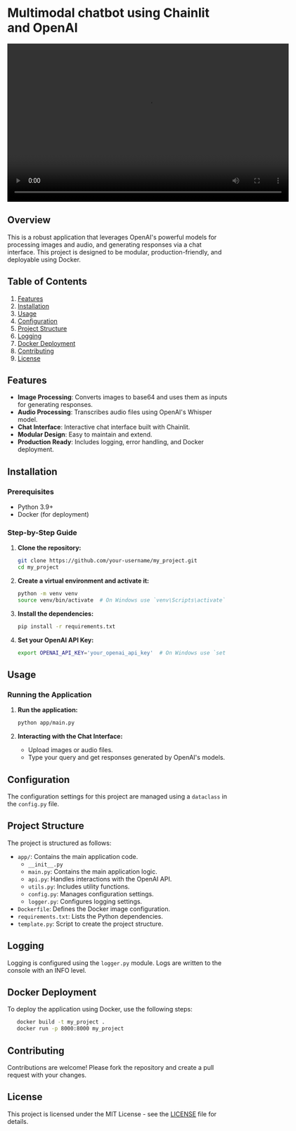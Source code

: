 # Multimodal chatbot using Chainlit and OpenAI

<video width="640" height="360" controls>
  <source src="https://raw.githubusercontent.com/kshitijkutumbe/multimodal-chatbot-chainlit/main/demo.mp4" type="video/mp4">
  Your browser does not support the video tag.
</video>

## Overview

This is a robust application that leverages OpenAI's powerful models for processing images and audio, and generating responses via a chat interface. This project is designed to be modular, production-friendly, and deployable using Docker.

## Table of Contents

1. [Features](#features)
2. [Installation](#installation)
3. [Usage](#usage)
4. [Configuration](#configuration)
5. [Project Structure](#project-structure)
6. [Logging](#logging)
7. [Docker Deployment](#docker-deployment)
8. [Contributing](#contributing)
9. [License](#license)

## Features

- **Image Processing**: Converts images to base64 and uses them as inputs for generating responses.
- **Audio Processing**: Transcribes audio files using OpenAI's Whisper model.
- **Chat Interface**: Interactive chat interface built with Chainlit.
- **Modular Design**: Easy to maintain and extend.
- **Production Ready**: Includes logging, error handling, and Docker deployment.

## Installation

### Prerequisites

- Python 3.9+
- Docker (for deployment)

### Step-by-Step Guide

1. **Clone the repository:**
    ```sh
    git clone https://github.com/your-username/my_project.git
    cd my_project
    ```

2. **Create a virtual environment and activate it:**
    ```sh
    python -m venv venv
    source venv/bin/activate  # On Windows use `venv\Scripts\activate`
    ```

3. **Install the dependencies:**
    ```sh
    pip install -r requirements.txt
    ```

4. **Set your OpenAI API Key:**
    ```sh
    export OPENAI_API_KEY='your_openai_api_key'  # On Windows use `set OPENAI_API_KEY=your_openai_api_key`
    ```

## Usage

### Running the Application

1. **Run the application:**
    ```sh
    python app/main.py
    ```

2. **Interacting with the Chat Interface:**
    - Upload images or audio files.
    - Type your query and get responses generated by OpenAI's models.

## Configuration

The configuration settings for this project are managed using a `dataclass` in the `config.py` file.

## Project Structure

The project is structured as follows:

- `app/`: Contains the main application code.
  - `__init__.py`
  - `main.py`: Contains the main application logic.
  - `api.py`: Handles interactions with the OpenAI API.
  - `utils.py`: Includes utility functions.
  - `config.py`: Manages configuration settings.
  - `logger.py`: Configures logging settings.
- `Dockerfile`: Defines the Docker image configuration.
- `requirements.txt`: Lists the Python dependencies.
- `template.py`: Script to create the project structure.

## Logging

Logging is configured using the `logger.py` module. Logs are written to the console with an INFO level.

## Docker Deployment

To deploy the application using Docker, use the following steps:
```sh
   docker build -t my_project .
   docker run -p 8000:8000 my_project
```

## Contributing

Contributions are welcome! Please fork the repository and create a pull request with your changes.

## License

This project is licensed under the MIT License - see the [LICENSE](LICENSE) file for details.

